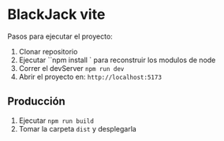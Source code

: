 # BlackJack vite

Pasos para ejecutar el proyecto:

1. Clonar repositorio
2. Ejecutar ``npm install ` para reconstruir los modulos de node
3. Correr el devServer `npm run dev`
4. Abrir el proyecto en: `http://localhost:5173`

## Producción

1. Ejecutar `npm run build`
2. Tomar la carpeta `dist` y desplegarla
